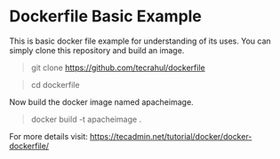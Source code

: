 # Dockerfile Basic Example

This is basic docker file example for understanding of its uses. You can simply clone this repository and build an image.

> git clone  https://github.com/tecrahul/dockerfile

> cd dockerfile

Now build the docker image named apacheimage. 

> docker build -t apacheimage .


For more details visit: https://tecadmin.net/tutorial/docker/docker-dockerfile/
